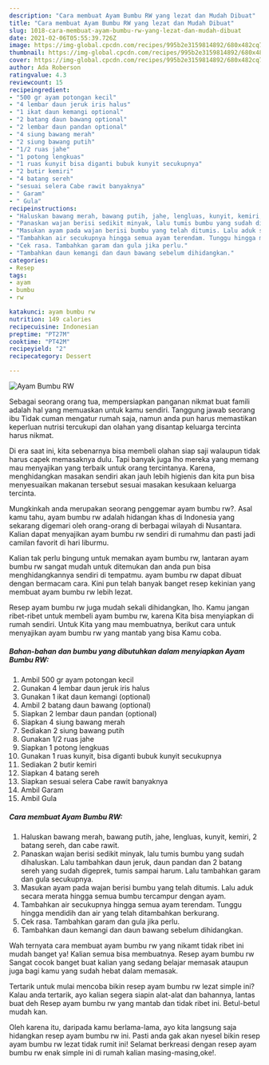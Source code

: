 ```yaml
---
description: "Cara membuat Ayam Bumbu RW yang lezat dan Mudah Dibuat"
title: "Cara membuat Ayam Bumbu RW yang lezat dan Mudah Dibuat"
slug: 1018-cara-membuat-ayam-bumbu-rw-yang-lezat-dan-mudah-dibuat
date: 2021-02-06T05:55:39.726Z
image: https://img-global.cpcdn.com/recipes/995b2e3159814892/680x482cq70/ayam-bumbu-rw-foto-resep-utama.jpg
thumbnail: https://img-global.cpcdn.com/recipes/995b2e3159814892/680x482cq70/ayam-bumbu-rw-foto-resep-utama.jpg
cover: https://img-global.cpcdn.com/recipes/995b2e3159814892/680x482cq70/ayam-bumbu-rw-foto-resep-utama.jpg
author: Ada Roberson
ratingvalue: 4.3
reviewcount: 15
recipeingredient:
- "500 gr ayam potongan kecil"
- "4 lembar daun jeruk iris halus"
- "1 ikat daun kemangi optional"
- "2 batang daun bawang optional"
- "2 lembar daun pandan optional"
- "4 siung bawang merah"
- "2 siung bawang putih"
- "1/2 ruas jahe"
- "1 potong lengkuas"
- "1 ruas kunyit bisa diganti bubuk kunyit secukupnya"
- "2 butir kemiri"
- "4 batang sereh"
- "sesuai selera Cabe rawit banyaknya"
- " Garam"
- " Gula"
recipeinstructions:
- "Haluskan bawang merah, bawang putih, jahe, lengluas, kunyit, kemiri, 2 batang sereh, dan cabe rawit."
- "Panaskan wajan berisi sedikit minyak, lalu tumis bumbu yang sudah dihaluskan. Lalu tambahkan daun jeruk, daun pandan dan 2 batang sereh yang sudah digeprek, tumis sampai harum. Lalu tambahkan garam dan gula secukupnya."
- "Masukan ayam pada wajan berisi bumbu yang telah ditumis. Lalu aduk secara merata hingga semua bumbu tercampur dengan ayam."
- "Tambahkan air secukupnya hingga semua ayam terendam. Tunggu hingga mendidih dan air yang telah ditambahkan berkurang."
- "Cek rasa. Tambahkan garam dan gula jika perlu."
- "Tambahkan daun kemangi dan daun bawang sebelum dihidangkan."
categories:
- Resep
tags:
- ayam
- bumbu
- rw

katakunci: ayam bumbu rw 
nutrition: 149 calories
recipecuisine: Indonesian
preptime: "PT27M"
cooktime: "PT42M"
recipeyield: "2"
recipecategory: Dessert

---
```



![Ayam Bumbu RW](https://img-global.cpcdn.com/recipes/995b2e3159814892/680x482cq70/ayam-bumbu-rw-foto-resep-utama.jpg)

Sebagai seorang orang tua, mempersiapkan panganan nikmat buat famili adalah hal yang memuaskan untuk kamu sendiri. Tanggung jawab seorang ibu Tidak cuman mengatur rumah saja, namun anda pun harus memastikan keperluan nutrisi tercukupi dan olahan yang disantap keluarga tercinta harus nikmat.

Di era  saat ini, kita sebenarnya bisa membeli olahan siap saji walaupun tidak harus capek memasaknya dulu. Tapi banyak juga lho mereka yang memang mau menyajikan yang terbaik untuk orang tercintanya. Karena, menghidangkan masakan sendiri akan jauh lebih higienis dan kita pun bisa menyesuaikan makanan tersebut sesuai masakan kesukaan keluarga tercinta. 



Mungkinkah anda merupakan seorang penggemar ayam bumbu rw?. Asal kamu tahu, ayam bumbu rw adalah hidangan khas di Indonesia yang sekarang digemari oleh orang-orang di berbagai wilayah di Nusantara. Kalian dapat menyajikan ayam bumbu rw sendiri di rumahmu dan pasti jadi camilan favorit di hari liburmu.

Kalian tak perlu bingung untuk memakan ayam bumbu rw, lantaran ayam bumbu rw sangat mudah untuk ditemukan dan anda pun bisa menghidangkannya sendiri di tempatmu. ayam bumbu rw dapat dibuat dengan bermacam cara. Kini pun telah banyak banget resep kekinian yang membuat ayam bumbu rw lebih lezat.

Resep ayam bumbu rw juga mudah sekali dihidangkan, lho. Kamu jangan ribet-ribet untuk membeli ayam bumbu rw, karena Kita bisa menyiapkan di rumah sendiri. Untuk Kita yang mau membuatnya, berikut cara untuk menyajikan ayam bumbu rw yang mantab yang bisa Kamu coba.

<!--inarticleads1-->

##### Bahan-bahan dan bumbu yang dibutuhkan dalam menyiapkan Ayam Bumbu RW:

1. Ambil 500 gr ayam potongan kecil
1. Gunakan 4 lembar daun jeruk iris halus
1. Gunakan 1 ikat daun kemangi (optional)
1. Ambil 2 batang daun bawang (optional)
1. Siapkan 2 lembar daun pandan (optional)
1. Siapkan 4 siung bawang merah
1. Sediakan 2 siung bawang putih
1. Gunakan 1/2 ruas jahe
1. Siapkan 1 potong lengkuas
1. Gunakan 1 ruas kunyit, bisa diganti bubuk kunyit secukupnya
1. Sediakan 2 butir kemiri
1. Siapkan 4 batang sereh
1. Siapkan sesuai selera Cabe rawit banyaknya
1. Ambil  Garam
1. Ambil  Gula




<!--inarticleads2-->

##### Cara membuat Ayam Bumbu RW:

1. Haluskan bawang merah, bawang putih, jahe, lengluas, kunyit, kemiri, 2 batang sereh, dan cabe rawit.
1. Panaskan wajan berisi sedikit minyak, lalu tumis bumbu yang sudah dihaluskan. Lalu tambahkan daun jeruk, daun pandan dan 2 batang sereh yang sudah digeprek, tumis sampai harum. Lalu tambahkan garam dan gula secukupnya.
1. Masukan ayam pada wajan berisi bumbu yang telah ditumis. Lalu aduk secara merata hingga semua bumbu tercampur dengan ayam.
1. Tambahkan air secukupnya hingga semua ayam terendam. Tunggu hingga mendidih dan air yang telah ditambahkan berkurang.
1. Cek rasa. Tambahkan garam dan gula jika perlu.
1. Tambahkan daun kemangi dan daun bawang sebelum dihidangkan.




Wah ternyata cara membuat ayam bumbu rw yang nikamt tidak ribet ini mudah banget ya! Kalian semua bisa membuatnya. Resep ayam bumbu rw Sangat cocok banget buat kalian yang sedang belajar memasak ataupun juga bagi kamu yang sudah hebat dalam memasak.

Tertarik untuk mulai mencoba bikin resep ayam bumbu rw lezat simple ini? Kalau anda tertarik, ayo kalian segera siapin alat-alat dan bahannya, lantas buat deh Resep ayam bumbu rw yang mantab dan tidak ribet ini. Betul-betul mudah kan. 

Oleh karena itu, daripada kamu berlama-lama, ayo kita langsung saja hidangkan resep ayam bumbu rw ini. Pasti anda gak akan nyesel bikin resep ayam bumbu rw lezat tidak rumit ini! Selamat berkreasi dengan resep ayam bumbu rw enak simple ini di rumah kalian masing-masing,oke!.

